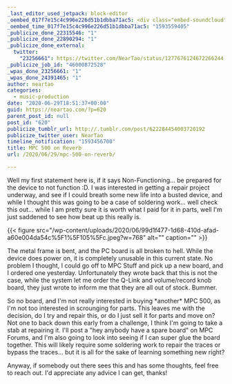 ```yaml
---
_last_editor_used_jetpack: block-editor
_oembed_017f7e15c4c996e226d51b1dbba71ac5: <div class="embed-soundcloud"><iframe title="MPCBB 283 - Road To Mama by NearTao" width="500" height="400" scrolling="no" frameborder="no" src="https://w.soundcloud.com/player/?visual=true&url=https%3A%2F%2Fapi.soundcloud.com%2Ftracks%2F849918835&show_artwork=true&maxwidth=500&maxheight=750&dnt=1"></iframe></div>
_oembed_time_017f7e15c4c996e226d51b1dbba71ac5: "1593559405"
_publicize_done_22315546: "1"
_publicize_done_22890294: "1"
_publicize_done_external:
  twitter:
    "23256661": https://twitter.com/NearTao/status/1277676124672266244
_publicize_job_id: "46000872528"
_wpas_done_23256661: "1"
_wpas_done_24391465: "1"
author: neartao
categories:
  - music-production
date: "2020-06-29T18:51:37+00:00"
guid: https://neartao.com/?p=620
parent_post_id: null
post_id: "620"
publicize_tumblr_url: http://.tumblr.com/post/622284454003720192
publicize_twitter_user: NearTao
timeline_notification: "1593456700"
title: MPC 500 on Reverb
url: /2020/06/29/mpc-500-on-reverb/

---
```

Well my first statement here is, if it says Non-Functioning... be prepared for the device to not function :D. I was interested in getting a repair project underway, and see if I could breath some new life into a busted device, and while I thought this was going to be a case of soldering work... well check this out... while I am pretty sure it is worth what I paid for it in parts, well I'm just saddened to see how beat up this really is.

{{< figure src="/wp-content/uploads/2020/06/99d1f477-1d68-410d-afad-a60e004da54c%5F1%5F105%5Fc.jpeg?w=768" alt="" caption="" >}}

The metal frame is bent, and the PC board is all broken to hell. While the device does power on, it is completely unusable in this current state. No problem I thought, I could go off to MPC Stuff and pick up a new board, and I ordered one yesterday. Unfortunately they wrote back that this is not the case, while the system let me order the Q-Link and volume/record knob board, they just wrote to inform me that they are all out of stock. Bummer.

So no board, and I'm not really interested in buying \*another\* MPC 500, as I'm not too interested in scrounging for parts. This leaves me with the decision, do I try and repair this, or do I just sell it for parts and move on? Not one to back down this early from a challenge, I think I'm going to take a stab at repairing it. I'll post a "hey anybody have a spare board" on MPC Forums, and I'm also going to look into seeing if I can super glue the board together. This will likely require some soldering work to repair the traces or bypass the traces... but it is all for the sake of learning something new right?

Anyway, if somebody out there sees this and has some thoughts, feel free to reach out. I'd appreciate any advice I can get, thanks!
